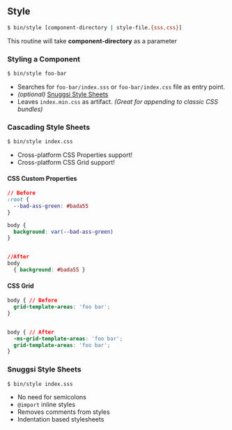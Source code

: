 ## Style
```bash
$ bin/style [component-directory | style-file.{sss,css}]
```

This routine will take **component-directory** as a parameter

### Styling a Component
```bash
$ bin/style foo-bar
```

  - Searches for `foo-bar/index.sss` or `foo-bar/index.css` file as entry point.
  - _(optional)_  [Snuggsi Style Sheets](#snuggsi-style-sheets)
  - Leaves `index.min.css` as artifact. _(Great for appending to classic CSS bundles)_


### Cascading Style Sheets
```bash
$ bin/style index.css
```

  - Cross-platform CSS Properties support!
  - Cross-platform CSS Grid support!


#### CSS Custom Properties
```CSS
// Before
:root {
  --bad-ass-green: #bada55
}

body {
  background: var(--bad-ass-green)
}


//After
body
  { background: #bada55 }
```


#### CSS Grid
```CSS
body { // Before
  grid-template-areas: 'foo bar';
}


body { // After
  -ms-grid-template-areas: 'foo bar';
  grid-template-areas: 'foo bar';
}
```


### Snuggsi Style Sheets
```bash
$ bin/style index.sss
```

  - No need for semicolons
  - `@import` inline styles
  - Removes comments from styles
  - Indentation based stylesheets
